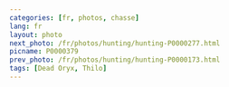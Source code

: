 ```yaml
---
categories: [fr, photos, chasse]
lang: fr
layout: photo
next_photo: /fr/photos/hunting/hunting-P0000277.html
picname: P0000379
prev_photo: /fr/photos/hunting/hunting-P0000173.html
tags: [Dead Oryx, Thilo]
---
```

